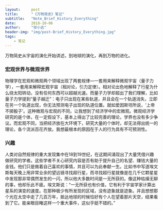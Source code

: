 ```yaml
---
layout:     post
title:      "《万物简史》笔记"
subtitle:   "Note_Brief_History_Everything"
date:       2018-10-06
author:     "邬小达"
header-img: "img/post-Brief_History_Everything.jpg"
tags:
    - 笔记
---
```


万物简史从宇宙的演化开始讲述，到地球的演化，再到万物的进化。

### 宏观世界与微观世界

物理学在宏观和微观两个领域出现了两套规律—一套用来解释微观宇宙（量子力学），一套用来解释宏观宇宙（相对论，引力定律）。相对论出色地解释了行星为什么绕太阳转动，没有任何东西可以超越光速。而量子力学却超出了我们理解，比如量子力学提到“量子越迁”：电子只出现在某些轨道，并且会在一个轨道消失，立即在另一个轨道出现，你无法预测电子出现的轨道位置。就如爱因斯坦所说，‘上帝不掷骰子’。这种微观与宏观的不同，让我想到了经济学中的宏微观。微观经济学研究的是个体，在一定假设下，基本上得出了比较完善的理论，学界也没有多少争议。而宏观不同，当把经济放在大环境下，研究大量的个体时，却无法得出统一的理论，各个流派百花齐放。我想最根本的原因在于人的行为具有不可预测性。

### 兴趣

人类对自然规律的重大发现集中在18到19世纪，在这期间涌现出了大量凭借兴趣做研究的学者。这些学者不关心研究内容是否有助于提升自己的名望、赚钱大量的金钱。他们只是做着自己喜欢的事情，并且可以为此奉献一生。比如书中写道埃文斯每天晚上用非常业余的望远镜寻找超行星，而寻找超行星就像是在几千亿颗星星中发现那非常偶然发生的一闪，所以他大多数时间是一无所获的。像这种枯燥无聊的事，他却乐此不疲。埃文斯说：“一无所获也有价值，它有利于宇宙学家计算出星系的演变的速度。在那种极少有所发现的区域，没有迹象就是迹象。并且想想那个光在太空中走了几百万年，抵达地球的时候恰好有个人在望着那片天空，结果看到了它。能亲眼目睹这样一个重大事件，这似乎挺不错的。”
